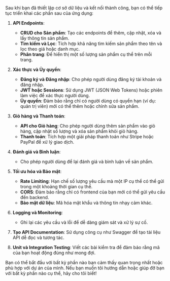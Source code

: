 Sau khi bạn đã thiết lập cơ sở dữ liệu và kết nối thành công, bạn có thể tiếp tục triển khai các phần sau của ứng dụng:

1. **API Endpoints**:

    - **CRUD cho Sản phẩm**: Tạo các endpoints để thêm, cập nhật, xóa và lấy thông tin sản phẩm.
    - **Tìm kiếm và Lọc**: Tích hợp khả năng tìm kiếm sản phẩm theo tên và lọc theo giá hoặc danh mục.
    - **Phân trang**: Để hiển thị một số lượng sản phẩm cụ thể trên mỗi trang.

2. **Xác thực và Ủy quyền**:

    - **Đăng ký và Đăng nhập**: Cho phép người dùng đăng ký tài khoản và đăng nhập.
    - **JWT hoặc Sessions**: Sử dụng JWT (JSON Web Tokens) hoặc phiên làm việc để xác thực người dùng.
    - **Ủy quyền**: Đảm bảo rằng chỉ có người dùng có quyền hạn (ví dụ: quản trị viên) mới có thể thêm hoặc chỉnh sửa sản phẩm.

3. **Giỏ hàng và Thanh toán**:

    - **API cho Giỏ hàng**: Cho phép người dùng thêm sản phẩm vào giỏ hàng, cập nhật số lượng và xóa sản phẩm khỏi giỏ hàng.
    - **Thanh toán**: Tích hợp một giải pháp thanh toán như Stripe hoặc PayPal để xử lý giao dịch.

4. **Đánh giá và Bình luận**:

    - Cho phép người dùng để lại đánh giá và bình luận về sản phẩm.

5. **Tối ưu hóa và Bảo mật**:

    - **Rate Limiting**: Hạn chế số lượng yêu cầu mà một IP cụ thể có thể gửi trong một khoảng thời gian cụ thể.
    - **CORS**: Đảm bảo rằng chỉ có frontend của bạn mới có thể gửi yêu cầu đến backend.
    - **Bảo mật dữ liệu**: Mã hóa mật khẩu và thông tin nhạy cảm khác.

6. **Logging và Monitoring**:

    - Ghi lại các yêu cầu và lỗi để dễ dàng giám sát và xử lý sự cố.

7. **Tạo API Documentation**: Sử dụng công cụ như Swagger để tạo tài liệu API dễ đọc và tương tác.

8. **Unit và Integration Testing**: Viết các bài kiểm tra để đảm bảo rằng mã của bạn hoạt động đúng như mong đợi.

Bạn có thể bắt đầu với bất kỳ phần nào bạn cảm thấy quan trọng nhất hoặc phù hợp với dự án của mình. Nếu bạn muốn tôi hướng dẫn hoặc giúp đỡ bạn với bất kỳ phần nào cụ thể, hãy cho tôi biết!
